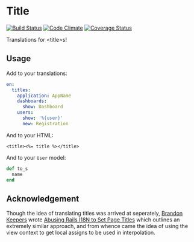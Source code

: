 # Title

[![Build Status](https://travis-ci.org/calebthompson/title.png)](https://travis-ci.org/calebthompson/title)
[![Code Climate](https://codeclimate.com/github/calebthompson/title.png)](https://codeclimate.com/github/calebthompson/title)
[![Coverage Status](https://coveralls.io/repos/calebthompson/title/badge.png)](https://coveralls.io/r/calebthompson/title)

Translations for \<title\>s!

## Usage

Add to your translations:

```yaml
en:
  titles:
    application: AppName
    dashboards:
      show: Dashboard
    users:
      show: '%{user}'
      new: Registration
```

And to your HTML:

```erb
<title><%= title %></title>
```

And to your `User` model:

```ruby
def to_s
  name
end
```

## Acknowledgement

Though the idea of translating titles was arrived at seperately, [Brandon
Keepers] wrote [Abusing Rails I18N to Set Page Titles] which outlines an
extremely similar approach, and from whence came the idea of using the view
context to get local assigns to be used in interpolation.

[Brandon Keepers]: https://github.com/bkeepers
[Abusing Rails I18N to Set Page Titles]: http://opensoul.org/blog/archives/2012/11/05/abusing-rails-i18n-to-set-page-titles/
